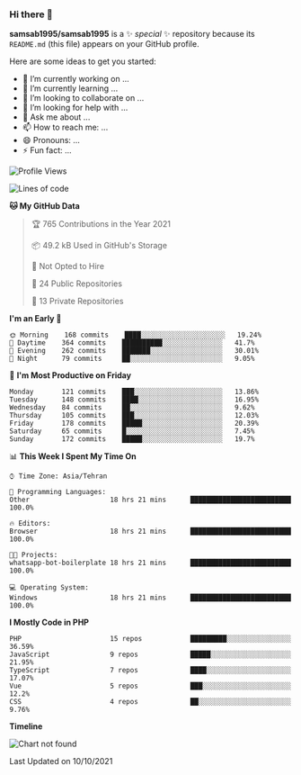 ### Hi there 👋

**samsab1995/samsab1995** is a ✨ _special_ ✨ repository because its `README.md` (this file) appears on your GitHub profile.

Here are some ideas to get you started:

- 🔭 I’m currently working on ...
- 🌱 I’m currently learning ...
- 👯 I’m looking to collaborate on ...
- 🤔 I’m looking for help with ...
- 💬 Ask me about ...
- 📫 How to reach me: ...
- 😄 Pronouns: ...
- ⚡ Fun fact: ...

<!--START_SECTION:waka-->
![Profile Views](http://img.shields.io/badge/Profile%20Views-0-blue)

![Lines of code](https://img.shields.io/badge/From%20Hello%20World%20I%27ve%20Written-850545%20lines%20of%20code-blue)

**🐱 My GitHub Data** 

> 🏆 765 Contributions in the Year 2021
 > 
> 📦 49.2 kB Used in GitHub's Storage 
 > 
> 🚫 Not Opted to Hire
 > 
> 📜 24 Public Repositories 
 > 
> 🔑 13 Private Repositories  
 > 
**I'm an Early 🐤** 

```text
🌞 Morning    168 commits    ████░░░░░░░░░░░░░░░░░░░░░   19.24% 
🌆 Daytime    364 commits    ██████████░░░░░░░░░░░░░░░   41.7% 
🌃 Evening    262 commits    ███████░░░░░░░░░░░░░░░░░░   30.01% 
🌙 Night      79 commits     ██░░░░░░░░░░░░░░░░░░░░░░░   9.05%

```
📅 **I'm Most Productive on Friday** 

```text
Monday       121 commits    ███░░░░░░░░░░░░░░░░░░░░░░   13.86% 
Tuesday      148 commits    ████░░░░░░░░░░░░░░░░░░░░░   16.95% 
Wednesday    84 commits     ██░░░░░░░░░░░░░░░░░░░░░░░   9.62% 
Thursday     105 commits    ███░░░░░░░░░░░░░░░░░░░░░░   12.03% 
Friday       178 commits    █████░░░░░░░░░░░░░░░░░░░░   20.39% 
Saturday     65 commits     █░░░░░░░░░░░░░░░░░░░░░░░░   7.45% 
Sunday       172 commits    █████░░░░░░░░░░░░░░░░░░░░   19.7%

```


📊 **This Week I Spent My Time On** 

```text
⌚︎ Time Zone: Asia/Tehran

💬 Programming Languages: 
Other                    18 hrs 21 mins      █████████████████████████   100.0%

🔥 Editors: 
Browser                  18 hrs 21 mins      █████████████████████████   100.0%

🐱‍💻 Projects: 
whatsapp-bot-boilerplate 18 hrs 21 mins      █████████████████████████   100.0%

💻 Operating System: 
Windows                  18 hrs 21 mins      █████████████████████████   100.0%

```

**I Mostly Code in PHP** 

```text
PHP                      15 repos            █████████░░░░░░░░░░░░░░░░   36.59% 
JavaScript               9 repos             █████░░░░░░░░░░░░░░░░░░░░   21.95% 
TypeScript               7 repos             ████░░░░░░░░░░░░░░░░░░░░░   17.07% 
Vue                      5 repos             ███░░░░░░░░░░░░░░░░░░░░░░   12.2% 
CSS                      4 repos             ██░░░░░░░░░░░░░░░░░░░░░░░   9.76%

```


**Timeline**

![Chart not found](https://raw.githubusercontent.com/samsab1995/samsab1995/main/charts/bar_graph.png) 


 Last Updated on 10/10/2021
<!--END_SECTION:waka-->
